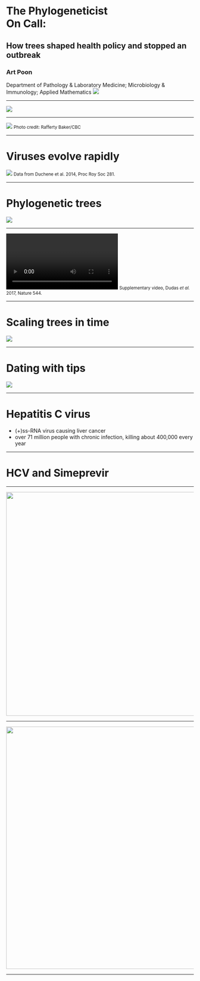 # The Phylogeneticist<br/> On Call:
## How trees shaped health policy and stopped an outbreak
### Art Poon
Department of Pathology & Laboratory Medicine; Microbiology & Immunology; Applied Mathematics
![](/img/UWO_Logo.svg)

---

![](/img/zoology-huts.jpg)

---

![](/img/st-paul-s-hub.jpg)
<small>Photo credit: Rafferty Baker/CBC</small>

---

# Viruses evolve rapidly

![](/img/virus-rates.png)
<small>Data from Duchene et al. 2014, Proc Roy Soc 281.</small>

---

# Phylogenetic trees

![](/img/phylogeny.png)

---

<video data-autoplay data-src="/img/nature22040-sv1.mp4" type="video/mp4"></video>
<small>Supplementary video, Dudas <i>et al.</i> 2017, Nature 544.</small>

---

# Scaling trees in time

![](/img/timetree.png)

---

# Dating with tips

![](/img/timetree-scaled.png)

---

# Hepatitis C virus

* (+)ss-RNA virus causing liver cancer
* over 71 million people with chronic infection, killing about 400,000 every year

---


# HCV and Simeprevir



---

<img src="/img/HCV-Joy.png" height="600">

---

<img src="/img/lancet-fig4.png" height="650">

---



